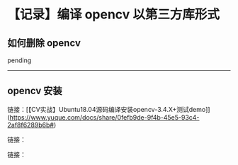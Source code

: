 # 【记录】编译 opencv 以第三方库形式

## 如何删除 opencv

pending

---

## opencv 安装

链接：[【CV实战】Ubuntu18.04源码编译安装opencv-3.4.X+测试demo]](https://www.yuque.com/docs/share/0fefb9de-9f4b-45e5-93c4-2af8f6289b6b#)

链接：[](https://docs.opencv.org/3.4.8/d2/de6/tutorial_py_setup_in_ubuntu.html)

链接：[]()

